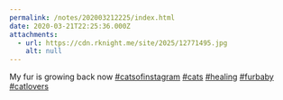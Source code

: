 ```yaml
---
permalink: /notes/202003212225/index.html
date: 2020-03-21T22:25:36.000Z
attachments:
  - url: https://cdn.rknight.me/site/2025/12771495.jpg
    alt: null
---
```


My fur is growing back now <a href="https://pixelfed.social/discover/tags/catsofinstagram?src=hash" title="#catsofinstagram" class="u-url hashtag" rel="external nofollow noopener">#catsofinstagram</a> <a href="https://pixelfed.social/discover/tags/cats?src=hash" title="#cats" class="u-url hashtag" rel="external nofollow noopener">#cats</a> <a href="https://pixelfed.social/discover/tags/healing?src=hash" title="#healing" class="u-url hashtag" rel="external nofollow noopener">#healing</a> <a href="https://pixelfed.social/discover/tags/furbaby?src=hash" title="#furbaby" class="u-url hashtag" rel="external nofollow noopener">#furbaby</a> <a href="https://pixelfed.social/discover/tags/catlovers?src=hash" title="#catlovers" class="u-url hashtag" rel="external nofollow noopener">#catlovers</a>
